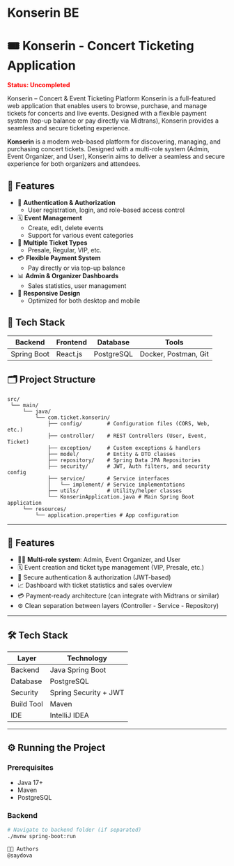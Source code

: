 # Konserin BE
# 🎟️ Konserin - Concert Ticketing Application
**<span style="color:red; font-weight:bold">Status: Uncompleted</span>** 

Konserin – Concert &amp; Event Ticketing Platform Konserin is a full-featured web application that enables users to browse, purchase, and manage tickets for concerts and live events. Designed with a flexible payment system (top-up balance or pay directly via Midtrans), Konserin provides a seamless and secure ticketing experience.

**Konserin** is a modern web-based platform for discovering, managing, and purchasing concert tickets. Designed with a multi-role system (Admin, Event Organizer, and User), Konserin aims to deliver a seamless and secure experience for both organizers and attendees.

## 🚀 Features

- 🔐 **Authentication & Authorization**
  - User registration, login, and role-based access control
- 🗓️ **Event Management**
  - Create, edit, delete events
  - Support for various event categories
- 🎫 **Multiple Ticket Types**
  - Presale, Regular, VIP, etc.
- 💳 **Flexible Payment System**
  - Pay directly or via top-up balance
- 📊 **Admin & Organizer Dashboards**
  - Sales statistics, user management
- 📱 **Responsive Design**
  - Optimized for both desktop and mobile

## 🧱 Tech Stack

| Backend       | Frontend        | Database   | Tools                    |
|---------------|-----------------|------------|--------------------------|
| Spring Boot   | React.js        | PostgreSQL | Docker, Postman, Git     |

## 🗂️ Project Structure
```
src/
 └── main/
     └── java/
         └── com.ticket.konserin/
             ├── config/        # Configuration files (CORS, Web, etc.)
             ├── controller/    # REST Controllers (User, Event, Ticket)
             ├── exception/     # Custom exceptions & handlers
             ├── model/         # Entity & DTO classes
             ├── repository/    # Spring Data JPA Repositories
             ├── security/      # JWT, Auth filters, and security config
             ├── service/       # Service interfaces
             │   └── implement/ # Service implementations
             ├── utils/         # Utility/helper classes
             └── KonserinApplication.java # Main Spring Boot application
     └── resources/
         └── application.properties # App configuration
```

---

## 🚀 Features

- 🧑‍💼 **Multi-role system**: Admin, Event Organizer, and User
- 🗓️ Event creation and ticket type management (VIP, Presale, etc.)
- 🔐 Secure authentication & authorization (JWT-based)
- 📈 Dashboard with ticket statistics and sales overview
- 💳 Payment-ready architecture (can integrate with Midtrans or similar)
- ⚙️ Clean separation between layers (Controller - Service - Repository)

---

## 🛠️ Tech Stack

| Layer        | Technology               |
|--------------|---------------------------|
| Backend      | Java Spring Boot          |
| Database     | PostgreSQL                |
| Security     | Spring Security + JWT     |
| Build Tool   | Maven                     |
| IDE          | IntelliJ IDEA             |

---

## ⚙️ Running the Project

### Prerequisites
- Java 17+
- Maven
- PostgreSQL

### Backend
```bash
# Navigate to backend folder (if separated)
./mvnw spring-boot:run

👨‍💻 Authors
@saydova

